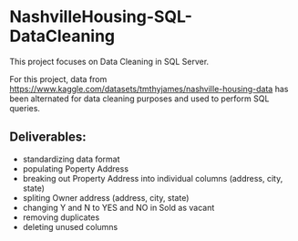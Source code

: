 # NashvilleHousing-SQL-DataCleaning

This project focuses on Data Cleaning in SQL Server.

For this project, data from https://www.kaggle.com/datasets/tmthyjames/nashville-housing-data has been alternated for data cleaning purposes and used to perform SQL queries.

## Deliverables:
- standardizing data format
- populating Poperty Address
- breaking out Property Address into individual columns (address, city, state)
- spliting Owner address (address, city, state)
- changing Y and N to YES and NO in Sold as vacant
- removing duplicates
- deleting unused columns
